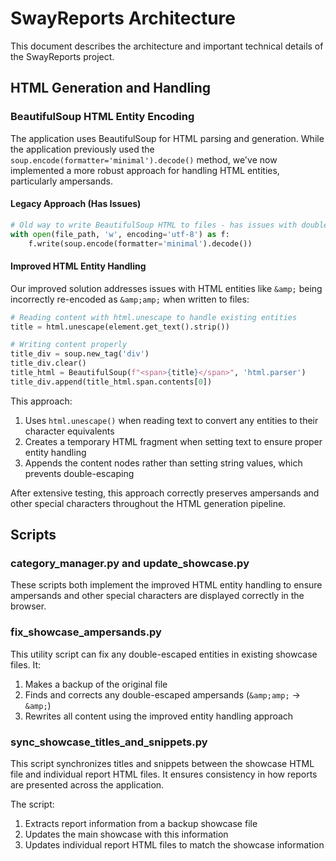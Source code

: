 # SwayReports Architecture

This document describes the architecture and important technical details of the SwayReports project.

## HTML Generation and Handling

### BeautifulSoup HTML Entity Encoding

The application uses BeautifulSoup for HTML parsing and generation. While the application previously used the `soup.encode(formatter='minimal').decode()` method, we've now implemented a more robust approach for handling HTML entities, particularly ampersands.

#### Legacy Approach (Has Issues)

```python
# Old way to write BeautifulSoup HTML to files - has issues with double escaping
with open(file_path, 'w', encoding='utf-8') as f:
    f.write(soup.encode(formatter='minimal').decode())
```

#### Improved HTML Entity Handling

Our improved solution addresses issues with HTML entities like `&amp;` being incorrectly re-encoded as `&amp;amp;` when written to files:

```python
# Reading content with html.unescape to handle existing entities
title = html.unescape(element.get_text().strip())

# Writing content properly
title_div = soup.new_tag('div')
title_div.clear()
title_html = BeautifulSoup(f"<span>{title}</span>", 'html.parser')
title_div.append(title_html.span.contents[0])
```

This approach:
1. Uses `html.unescape()` when reading text to convert any entities to their character equivalents
2. Creates a temporary HTML fragment when setting text to ensure proper entity handling
3. Appends the content nodes rather than setting string values, which prevents double-escaping

After extensive testing, this approach correctly preserves ampersands and other special characters throughout the HTML generation pipeline.

## Scripts

### category_manager.py and update_showcase.py

These scripts both implement the improved HTML entity handling to ensure ampersands and other special characters are displayed correctly in the browser.

### fix_showcase_ampersands.py

This utility script can fix any double-escaped entities in existing showcase files. It:
1. Makes a backup of the original file
2. Finds and corrects any double-escaped ampersands (`&amp;amp;` → `&amp;`)
3. Rewrites all content using the improved entity handling approach

### sync_showcase_titles_and_snippets.py

This script synchronizes titles and snippets between the showcase HTML file and individual report HTML files. It ensures consistency in how reports are presented across the application.

The script:
1. Extracts report information from a backup showcase file
2. Updates the main showcase with this information
3. Updates individual report HTML files to match the showcase information
